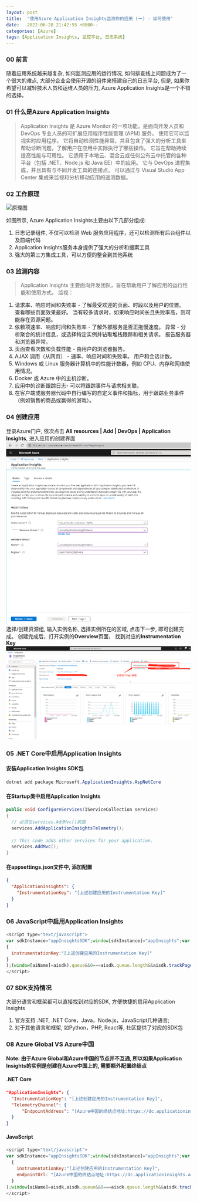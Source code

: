 ```yaml
---
layout: post
title:  "使用Azure Application Insights监测你的应用 (一) - 如何使用"
date:   2022-06-28 21:42:55 +0800--
categories: [Azure]
tags: [Application Insights, 监控平台, 日志系统]  
---
```


### 00 前言

随着应用系统越来越复杂, 如何监测应用的运行情况, 如何排查线上问题成为了一个很大的难点, 大部分企业会使用开源的组件来搭建自己的日志平台, 但是, 如果你希望可以减轻技术人员和运维人员的压力, Azure Application Insights是一个不错的选择。

### 01 什么是Azure Application Insights
>Application Insights 是 Azure Monitor 的一项功能，是面向开发人员和 DevOps 专业人员的可扩展应用程序性能管理 (APM) 服务。 使用它可以监视实时应用程序。 它将自动检测性能异常，并且包含了强大的分析工具来帮助诊断问题，了解用户在应用中实际执行了哪些操作。 它旨在帮助持续提高性能与可用性。 它适用于本地云、混合云或任何公有云中托管的各种平台（包括 .NET、Node.js 和 Java EE）中的应用。 它与 DevOps 进程集成，并且具有与不同开发工具的连接点。 可以通过与 Visual Studio App Center 集成来监视和分析移动应用的遥测数据。

### 02 工作原理
![原理图](https://docs.azure.cn/zh-cn/azure-monitor/app/media/app-insights-overview/01-scheme.png)

如图所示, Azure Application Insights主要由以下几部分组成:
1. 日志记录组件, 不仅可以检测 Web 服务应用程序，还可以检测所有后台组件以及前端代码
2. Application Insights服务本身提供了强大的分析和搜索工具
3. 强大的第三方集成工具，可以方便的整合到其他系统

### 03 监测内容

>Application Insights 主要面向开发团队，旨在帮助用户了解应用的运行性能和使用方式。 监视：
1. 请求率、响应时间和失败率 - 了解最受欢迎的页面、时段以及用户的位置。 查看哪些页面效果最好。 当有较多请求时，如果响应时间长且失败率高，则可能存在资源问题。
2. 依赖项速率、响应时间和失败率 - 了解外部服务是否正拖慢速度。
异常 - 分析聚合的统计信息，或选择特定实例并钻取堆栈跟踪和相关请求。 报告服务器和浏览器异常。
3. 页面查看次数和负载性能 - 由用户的浏览器报告。
4. AJAX 调用（从网页） - 速率、响应时间和失败率。
用户和会话计数。
5. Windows 或 Linux 服务器计算机中的性能计数器，例如 CPU、内存和网络使用情况。
6. Docker 或 Azure 中的主机诊断。
7. 应用中的诊断跟踪日志- 可以将跟踪事件与请求相关联。
8. 在客户端或服务器代码中自行编写的自定义事件和指标，用于跟踪业务事件（例如销售的商品或赢得的游戏）。

### 04 创建应用
登录Azure门户, 依次点击 **All resources | Add | DevOps | Application Insights**, 进入应用的创建界面
![创建Application Insights](/assets/imgs/ApplicationInsightsCreate.png)
选择/创建资源组, 输入实例名称, 选择实例所在的区域, 点击下一步, 即可创建完成。
创建完成后，打开实例的**Overview**页面， 找到对应的**Instrumentation Key**
![Application Insights Overview](/assets/imgs/ApplicationInsightsOverview.png)

### 05 .NET Core中启用Application Insights
#### 安装Application Insights SDK包
   
```csharp
dotnet add package Microsoft.ApplicationInsights.AspNetCore
```
#### 在Startup类中启用Application Insights

```csharp
public void ConfigureServices(IServiceCollection services)
{
  // 必须在services.AddMvc()前面
  services.AddApplicationInsightsTelemetry();

  // This code adds other services for your application.
  services.AddMvc();
}   

```
#### 在appsettings.json文件中, 添加配置
   
```Json
{
  "ApplicationInsights": {
    "InstrumentationKey": "[上述创建应用的Instrumentation Key]"
  }
}
```
### 06 JavaScript中启用Application Insights
```JavaScript
<script type="text/javascript">
var sdkInstance="appInsightsSDK";window[sdkInstance]="appInsights";var aiName=window[sdkInstance],aisdk=window[aiName]||function(n){var o={config:n,initialize:!0},t=document,e=window,i="script";setTimeout(function(){var e=t.createElement(i);e.src=n.url||"https://az416426.vo.msecnd.net/scripts/b/ai.2.min.js",t.getElementsByTagName(i)[0].parentNode.appendChild(e)});try{o.cookie=t.cookie}catch(e){}function a(n){o[n]=function(){var e=arguments;o.queue.push(function(){o[n].apply(o,e)})}}o.queue=[],o.version=2;for(var s=["Event","PageView","Exception","Trace","DependencyData","Metric","PageViewPerformance"];s.length;)a("track"+s.pop());var r="Track",c=r+"Page";a("start"+c),a("stop"+c);var u=r+"Event";if(a("start"+u),a("stop"+u),a("addTelemetryInitializer"),a("setAuthenticatedUserContext"),a("clearAuthenticatedUserContext"),a("flush"),o.SeverityLevel={Verbose:0,Information:1,Warning:2,Error:3,Critical:4},!(!0===n.disableExceptionTracking||n.extensionConfig&&n.extensionConfig.ApplicationInsightsAnalytics&&!0===n.extensionConfig.ApplicationInsightsAnalytics.disableExceptionTracking)){a("_"+(s="onerror"));var p=e[s];e[s]=function(e,n,t,i,a){var r=p&&p(e,n,t,i,a);return!0!==r&&o["_"+s]({message:e,url:n,lineNumber:t,columnNumber:i,error:a}),r},n.autoExceptionInstrumented=!0}return o}(
{
  instrumentationKey:"[上述创建应用的Instrumentation Key]"
}
);(window[aiName]=aisdk).queue&&0===aisdk.queue.length&&aisdk.trackPageView({});
</script>
```
### 07 SDK支持情况
大部分语言和框架都可以直接找到对应的SDK, 方便快捷的启用Application Insights
1. 官方支持 .NET, .NET Core，Java，Node.js，JavaScript几种语言;
2. 对于其他语言和框架, 如Python，PHP, React等, 社区提供了对应的SDK包

### 08 Azure Global VS Azure中国
**Note: 由于Azure Global和Azure中国的节点并不互通, 所以如果Application Insights的实例是创建在Azure中国上的, 需要额外配置终结点**

#### .NET Core
```json
"ApplicationInsights": {
  "InstrumentationKey": "[上述创建应用的Instrumentation Key]",
  "TelemetryChannel": {
      "EndpointAddress": "[Azure中国的终结点地址:https://dc.applicationinsights.azure.cn/v2/track]"
  }
}
```
#### JavaScript
```JavaScript
<script type="text/javascript">
var sdkInstance="appInsightsSDK";window[sdkInstance]="appInsights";var aiName=window[sdkInstance],aisdk=window[aiName]||function(e){function n(e){t[e]=function(){var n=arguments;t.queue.push(function(){t[e].apply(t,n)})}}var t={config:e};t.initialize=!0;var i=document,a=window;setTimeout(function(){var n=i.createElement("script");n.src=e.url||"https://az416426.vo.msecnd.net/scripts/b/ai.2.min.js",i.getElementsByTagName("script")[0].parentNode.appendChild(n)});try{t.cookie=i.cookie}catch(e){}t.queue=[],t.version=2;for(var r=["Event","PageView","Exception","Trace","DependencyData","Metric","PageViewPerformance"];r.length;)n("track"+r.pop());n("startTrackPage"),n("stopTrackPage");var s="Track"+r[0];if(n("start"+s),n("stop"+s),n("setAuthenticatedUserContext"),n("clearAuthenticatedUserContext"),n("flush"),!(!0===e.disableExceptionTracking||e.extensionConfig&&e.extensionConfig.ApplicationInsightsAnalytics&&!0===e.extensionConfig.ApplicationInsightsAnalytics.disableExceptionTracking)){n("_"+(r="onerror"));var o=a[r];a[r]=function(e,n,i,a,s){var c=o&&o(e,n,i,a,s);return!0!==c&&t["_"+r]({message:e,url:n,lineNumber:i,columnNumber:a,error:s}),c},e.autoExceptionInstrumented=!0}return t}(
  {
    instrumentationKey:"[上述创建应用的Instrumentation Key]",
    endpointUrl: "[Azure中国的终结点地址:https://dc.applicationinsights.azure.cn/v2/track]"
  }
);window[aiName]=aisdk,aisdk.queue&&0===aisdk.queue.length&&aisdk.trackPageView({});
</script>
```